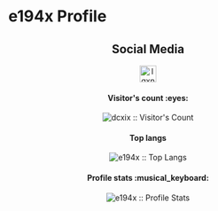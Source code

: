 # e194x Profile
<h2 align="center">Social Media</h2>
<p align="center">
  <a href="https://www.facebook.com/mynameisnanta">
    <img src="https://upload.wikimedia.org/wikipedia/commons/thumb/5/51/Facebook_f_logo_%282019%29.svg/1365px-Facebook_f_logo_%282019%29.svg.png" alt="Igxn0r3 Facebook Profile" height="30" width="30">
  </a>
</p>
<h4 align="center">Visitor's count :eyes:</h4>
<p align="center"><img src="https://profile-counter.glitch.me/{dcxix}/count.svg" alt="dcxix :: Visitor's Count" /></p>
<h4 align="center">Top langs</h4>
<p align="center"><img src="https://github-readme-stats.vercel.app/api/top-langs/?username=dcxix&langs_count=10&theme=buefy&layout=compact" alt="e194x :: Top Langs" /></p>
<h4 align="center">Profile stats :musical_keyboard:</h4>
<p align="center"><img src="https://github-readme-stats.vercel.app/api?username=dcxix&show_icons=true&theme=synthwave" alt="e194x :: Profile Stats" /></p>
